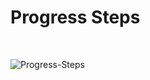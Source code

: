 
# Progress Steps
<br>

![Progress-Steps](https://user-images.githubusercontent.com/64739763/109402101-5cbbf380-7953-11eb-9e89-bdad610b940e.gif)



